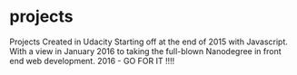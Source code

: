 # projects
Projects Created in Udacity
Starting off at the end of 2015 with Javascript. With a view in January 2016 to taking the full-blown Nanodegree in front end web development.
2016 - GO FOR IT !!!!

